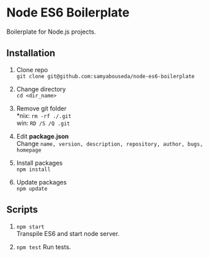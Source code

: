 # Node ES6 Boilerplate

Boilerplate for Node.js projects.

## Installation

1. Clone repo    
`git clone git@github.com:samyabouseda/node-es6-boilerplate`    

2. Change directory    
`cd <dir_name>`    

3. Remove git folder    
*nix: `rm -rf ./.git`    
win: `RD /S /Q .git`    

4. Edit **package.json**    
Change `name, version, description, repository, author, bugs, homepage`    

5. Install packages    
`npm install`    

6. Update packages    
`npm update`    


## Scripts

1. `npm start`    
Transpile ES6 and start node server.

2. `npm test`
Run tests.